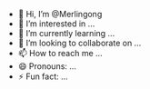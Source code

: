 - 👋 Hi, I’m @Merlingong
- 👀 I’m interested in ...
- 🌱 I’m currently learning ...
- 💞️ I’m looking to collaborate on ...
- 📫 How to reach me ...
- 😄 Pronouns: ...
- ⚡ Fun fact: ...

<!---
Merlingong/Merlingong is a ✨ special ✨ repository because its `README.md` (this file) appears on your GitHub profile.
You can click the Preview link to take a look at your changes.
--->
